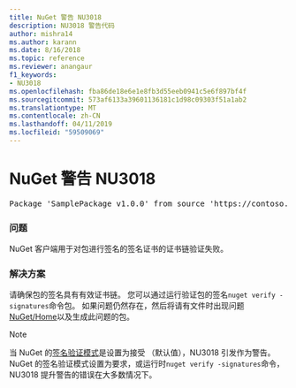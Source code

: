 ```yaml
---
title: NuGet 警告 NU3018
description: NU3018 警告代码
author: mishra14
ms.author: karann
ms.date: 8/16/2018
ms.topic: reference
ms.reviewer: anangaur
f1_keywords:
- NU3018
ms.openlocfilehash: fba86de18e6e1e8fb3d55eeb0941c5e6f897bf4f
ms.sourcegitcommit: 573af6133a39601136181c1d98c09303f51a1ab2
ms.translationtype: MT
ms.contentlocale: zh-CN
ms.lasthandoff: 04/11/2019
ms.locfileid: "59509069"
---
```

# <a name="nuget-warning-nu3018"></a>NuGet 警告 NU3018

<pre>Package 'SamplePackage v1.0.0' from source 'https://contoso.com/index.json': The primary signature found a chain building issue: A certificate chain processed, but terminated in a root certificate which is not trusted by the trust provider.</pre>

### <a name="issue"></a>问题

NuGet 客户端用于对包进行签名的签名证书的证书链验证失败。


### <a name="solution"></a>解决方案

请确保包的签名具有有效证书链。 您可以通过运行验证包的签名`nuget verify -signatures`命令包。 如果问题仍然存在，然后将请有文件时出现问题[NuGet/Home](https://github.com/NuGet/Home/issues)以及生成此问题的包。


> [!Note]
> 当 NuGet 的[签名验证模式](https://docs.microsoft.com/en-us/nuget/consume-packages/installing-signed-packages#configure-package-signature-requirements)是设置为接受 （默认值），NU3018 引发作为警告。 NuGet 的签名验证模式设置为要求，或运行时`nuget verify -signatures`命令，NU3018 提升警告的错误在大多数情况下。 